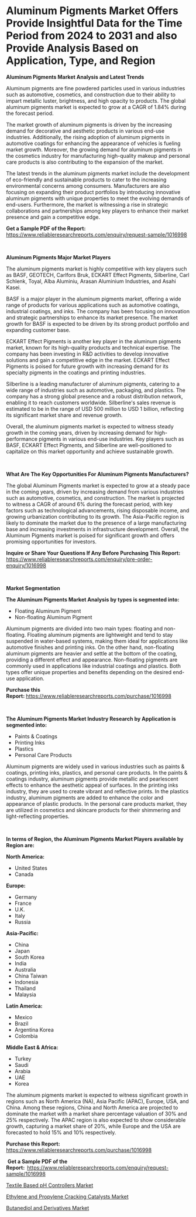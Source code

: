 <p><h1>Aluminum Pigments Market Offers Provide Insightful Data for the Time Period from 2024 to 2031 and also Provide Analysis Based on Application, Type, and Region</h1></p><p><strong>Aluminum Pigments Market Analysis and Latest Trends</strong></p>
<p><p>Aluminum pigments are fine powdered particles used in various industries such as automotive, cosmetics, and construction due to their ability to impart metallic luster, brightness, and high opacity to products. The global aluminum pigments market is expected to grow at a CAGR of 1.84% during the forecast period. </p><p>The market growth of aluminum pigments is driven by the increasing demand for decorative and aesthetic products in various end-use industries. Additionally, the rising adoption of aluminum pigments in automotive coatings for enhancing the appearance of vehicles is fueling market growth. Moreover, the growing demand for aluminum pigments in the cosmetics industry for manufacturing high-quality makeup and personal care products is also contributing to the expansion of the market.</p><p>The latest trends in the aluminum pigments market include the development of eco-friendly and sustainable products to cater to the increasing environmental concerns among consumers. Manufacturers are also focusing on expanding their product portfolios by introducing innovative aluminum pigments with unique properties to meet the evolving demands of end-users. Furthermore, the market is witnessing a rise in strategic collaborations and partnerships among key players to enhance their market presence and gain a competitive edge.</p></p>
<p><strong>Get a Sample PDF of the Report:&nbsp;</strong> <a href="https://www.reliableresearchreports.com/enquiry/request-sample/1016998">https://www.reliableresearchreports.com/enquiry/request-sample/1016998</a></p>
<p>&nbsp;</p>
<p><strong>Aluminum Pigments Major Market Players</strong></p>
<p><p>The aluminum pigments market is highly competitive with key players such as BASF, GEOTECH, Carlfors Bruk, ECKART Effect Pigments, Silberline, Carl Schlenk, Toyal, Alba Aluminiu, Arasan Aluminium Industries, and Asahi Kasei.</p><p>BASF is a major player in the aluminum pigments market, offering a wide range of products for various applications such as automotive coatings, industrial coatings, and inks. The company has been focusing on innovation and strategic partnerships to enhance its market presence. The market growth for BASF is expected to be driven by its strong product portfolio and expanding customer base.</p><p>ECKART Effect Pigments is another key player in the aluminum pigments market, known for its high-quality products and technical expertise. The company has been investing in R&D activities to develop innovative solutions and gain a competitive edge in the market. ECKART Effect Pigments is poised for future growth with increasing demand for its specialty pigments in the coatings and printing industries.</p><p>Silberline is a leading manufacturer of aluminum pigments, catering to a wide range of industries such as automotive, packaging, and plastics. The company has a strong global presence and a robust distribution network, enabling it to reach customers worldwide. Silberline's sales revenue is estimated to be in the range of USD 500 million to USD 1 billion, reflecting its significant market share and revenue growth.</p><p>Overall, the aluminum pigments market is expected to witness steady growth in the coming years, driven by increasing demand for high-performance pigments in various end-use industries. Key players such as BASF, ECKART Effect Pigments, and Silberline are well-positioned to capitalize on this market opportunity and achieve sustainable growth.</p></p>
<p>&nbsp;</p>
<p><strong>What Are The Key Opportunities For Aluminum Pigments Manufacturers?</strong></p>
<p><p>The global Aluminum Pigments market is expected to grow at a steady pace in the coming years, driven by increasing demand from various industries such as automotive, cosmetics, and construction. The market is projected to witness a CAGR of around 6% during the forecast period, with key factors such as technological advancements, rising disposable income, and growing urbanization contributing to its growth. The Asia-Pacific region is likely to dominate the market due to the presence of a large manufacturing base and increasing investments in infrastructure development. Overall, the Aluminum Pigments market is poised for significant growth and offers promising opportunities for investors.</p></p>
<p><strong>Inquire or Share Your Questions If Any Before Purchasing This Report:</strong> <a href="https://www.reliableresearchreports.com/enquiry/pre-order-enquiry/1016998">https://www.reliableresearchreports.com/enquiry/pre-order-enquiry/1016998</a></p>
<p>&nbsp;</p>
<p><strong>Market Segmentation</strong></p>
<p><strong>The Aluminum Pigments Market Analysis by types is segmented into:</strong></p>
<p><ul><li>Floating Aluminum Pigment</li><li>Non-floating Aluminum Pigment</li></ul></p>
<p><p>Aluminum pigments are divided into two main types: floating and non-floating. Floating aluminum pigments are lightweight and tend to stay suspended in water-based systems, making them ideal for applications like automotive finishes and printing inks. On the other hand, non-floating aluminum pigments are heavier and settle at the bottom of the coating, providing a different effect and appearance. Non-floating pigments are commonly used in applications like industrial coatings and plastics. Both types offer unique properties and benefits depending on the desired end-use application.</p></p>
<p><strong>Purchase this Report:&nbsp;</strong><a href="https://www.reliableresearchreports.com/purchase/1016998">https://www.reliableresearchreports.com/purchase/1016998</a></p>
<p>&nbsp;</p>
<p><strong>The Aluminum Pigments Market Industry Research by Application is segmented into:</strong></p>
<p><ul><li>Paints & Coatings</li><li>Printing Inks</li><li>Plastics</li><li>Personal Care Products</li></ul></p>
<p><p>Aluminum pigments are widely used in various industries such as paints & coatings, printing inks, plastics, and personal care products. In the paints & coatings industry, aluminum pigments provide metallic and pearlescent effects to enhance the aesthetic appeal of surfaces. In the printing inks industry, they are used to create vibrant and reflective prints. In the plastics industry, aluminum pigments are added to enhance the color and appearance of plastic products. In the personal care products market, they are utilized in cosmetics and skincare products for their shimmering and light-reflecting properties.</p></p>
<p>&nbsp;</p>
<p><strong>In terms of Region, the Aluminum Pigments Market Players available by Region are:</strong></p>
<p>
    <p> <strong> North America: </strong>
        <ul>
            <li>United States</li>
            <li>Canada</li>
        </ul>
        </p> 
    <p> <strong> Europe: </strong>
        <ul>
            <li>Germany</li>
            <li>France</li>
            <li>U.K.</li>
            <li>Italy</li>
            <li>Russia</li>
        </ul>
        </p> 
    <p> <strong> Asia-Pacific: </strong>
        <ul>
            <li>China</li>
            <li>Japan</li>
            <li>South Korea</li>
            <li>India</li>
            <li>Australia</li>
            <li>China Taiwan</li>
            <li>Indonesia</li>
            <li>Thailand</li>
            <li>Malaysia</li>
        </ul>
        </p> 
    <p> <strong> Latin America: </strong>
        <ul>
            <li>Mexico</li>
            <li>Brazil</li>
            <li>Argentina Korea</li>
            <li>Colombia</li>
        </ul>
        </p> 
    <p> <strong> Middle East & Africa: </strong>
        <ul>
            <li>Turkey</li>
            <li>Saudi</li>
            <li>Arabia</li>
            <li>UAE</li>
            <li>Korea</li>
        </ul>
    </p>
    </p>
<p><p>The aluminum pigments market is expected to witness significant growth in regions such as North America (NA), Asia Pacific (APAC), Europe, USA, and China. Among these regions, China and North America are projected to dominate the market with a market share percentage valuation of 30% and 25% respectively. The APAC region is also expected to show considerable growth, capturing a market share of 20%, while Europe and the USA are forecasted to hold 15% and 10% respectively.</p></p>
<p><strong>Purchase this Report: </strong><a href="https://www.reliableresearchreports.com/purchase/1016998">https://www.reliableresearchreports.com/purchase/1016998</a></p>
<p>&nbsp;<strong>Get a Sample PDF of the Report:&nbsp;&nbsp;</strong><a href="https://www.reliableresearchreports.com/enquiry/request-sample/1016998">https://www.reliableresearchreports.com/enquiry/request-sample/1016998</a></p>
<p><strong></strong></p>
<p><p><a href="https://view.publitas.com/reportprime-1/textile-based-ph-controllers-market-share-market-new-trends-analysis-report-by-type-by-application-by-end-use-by-region-and-segment-forecasts-2023-2030/">Textile Based pH Controllers Market</a></p><p><a href="https://view.publitas.com/reportprime-1/ethylene-and-propylene-cracking-catalysts-market-research-report-forecasted-for-period-from-2023-2030-by-market-type-market-application-and-region/">Ethylene and Propylene Cracking Catalysts Market</a></p><p><a href="https://view.publitas.com/reportprime-1/butanediol-and-derivatives-market-size-global-industry-overview-market-segmentation-and-forecast-2023-to-2030/">Butanediol and Derivatives Market</a></p></p>